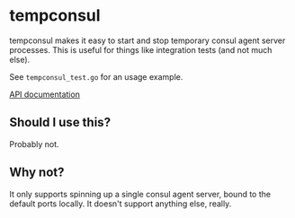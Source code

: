 # tempconsul

tempconsul makes it easy to start and stop temporary consul agent server
processes. This is useful for things like integration tests (and not much else).

See `tempconsul_test.go` for an usage example.

[API documentation](http://godoc.org/github.com/stvp/tempconsul)

## Should I use this?

Probably not.

## Why not?

It only supports spinning up a single consul agent server, bound to the default
ports locally. It doesn't support anything else, really.

